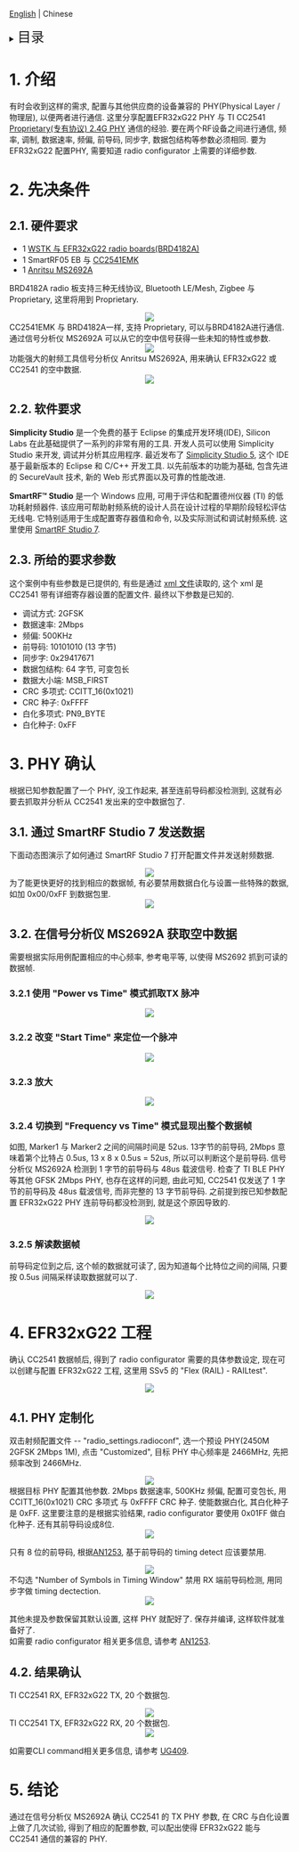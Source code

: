 [English](Configure-TI-CC2541-compatible-proprietary-PHY.md) | Chinese
<details>
<summary><font size=5>目录</font> </summary>

- [1. 介绍](#1-介绍)
- [2. 先决条件](#2-先决条件)
- [3. PHY 确认](#3-PHY-确认)
- [4. EFR32xG22 工程](#4-EFR32xG22-工程)
- [5. 结论](#5-结论)

</details>

# 1. 介绍
有时会收到这样的需求, 配置与其他供应商的设备兼容的 PHY(Physical Layer / 物理层), 以便两者进行通信. 这里分享配置EFR32xG22 PHY 与 TI CC2541 [Proprietary(专有协议) 2.4G PHY](files/PR-Configure-TI-CC2541-compatible-proprietary-PHY/2M_BS-TX_2.xml) 通信的经验. 要在两个RF设备之间进行通信, 频率, 调制, 数据速率, 频偏, 前导码, 同步字, 数据包结构等参数必须相同. 要为 EFR32xG22 配置PHY, 需要知道 radio configurator 上需要的详细参数.

# 2. 先决条件 
## 2.1. 硬件要求
* 1 [WSTK 与 EFR32xG22 radio boards(BRD4182A)](https://www.silabs.com/development-tools/wireless/efr32xg22-wireless-starter-kit)
* 1 SmartRF05 EB 与 [CC2541EMK](https://www.ti.com/tool/CC2541EMK)
* 1 [Anritsu MS2692A](https://www.anritsu.com/en-US/test-measurement/products/ms2692a)

BRD4182A radio 板支持三种无线协议, Bluetooth LE/Mesh, Zigbee 与 Proprietary, 这里将用到 Proprietary.
<div align="center">
  <img src="files/PR-Configure-TI-CC2541-compatible-proprietary-PHY/wstk.png">  
</div> 
CC2541EMK 与 BRD4182A一样, 支持 Proprietary, 可以与BRD4182A进行通信. 通过信号分析仪 MS2692A 可以从它的空中信号获得一些未知的特性或参数.
<div align="center">
  <img src="files/PR-Configure-TI-CC2541-compatible-proprietary-PHY/SmartRF05EB.png">  
</div> 
功能强大的射频工具信号分析仪 Anritsu MS2692A, 用来确认 EFR32xG22 或 CC2541 的空中数据.
<div align="center">
  <img src="files/PR-Configure-TI-CC2541-compatible-proprietary-PHY/ms2692a-signalanalyzers.png">  
</div> 


## 2.2. 软件要求
**Simplicity Studio** 是一个免费的基于 Eclipse 的集成开发环境(IDE), Silicon Labs 在此基础提供了一系列的非常有用的工具. 开发人员可以使用 Simplicity Studio 来开发, 调试并分析其应用程序. 最近发布了 [Simplicity Studio 5](https://www.silabs.com/products/development-tools/software/simplicity-studio/simplicity-studio-5), 这个 IDE 基于最新版本的 Eclipse 和 C/C++ 开发工具. 以先前版本的功能为基础, 包含先进的 SecureVault 技术, 新的 Web 形式界面以及可靠的性能改进.  

**SmartRF™ Studio** 是一个 Windows 应用, 可用于评估和配置德州仪器 (TI) 的低功耗射频器件. 该应用可帮助射频系统的设计人员在设计过程的早期阶段轻松评估无线电. 它特别适用于生成配置寄存器值和命令, 以及实际测试和调试射频系统. 这里使用 [SmartRF Studio 7](https://www.ti.com/tool/SMARTRFTM-STUDIO).

## 2.3. 所给的要求参数
这个案例中有些参数是已提供的, 有些是通过 [xml 文件](files/PR-Configure-TI-CC2541-compatible-proprietary-PHY/2M_BS-TX_2.xml)读取的, 这个 xml 是 CC2541 带有详细寄存器设置的配置文件. 最终以下参数是已知的.
* 调试方式: 2GFSK
* 数据速率: 2Mbps
* 频偏: 500KHz
* 前导码: 10101010 (13 字节)
* 同步字: 0x29417671
* 数据包结构: 64 字节, 可变包长
* 数据大小端: MSB_FIRST
* CRC 多项式: CCITT_16(0x1021)
* CRC 种子: 0xFFFF
* 白化多项式: PN9_BYTE
* 白化种子: 0xFF

# 3. PHY 确认
根据已知参数配置了一个 PHY, 没工作起来, 甚至连前导码都没检测到, 这就有必要去抓取并分析从 CC2541 发出来的空中数据包了.

## 3.1. 通过 SmartRF Studio 7 发送数据
下面动态图演示了如何通过 SmartRF Studio 7 打开配置文件并发送射频数据.
<div align="center">
  <img src="files/PR-Configure-TI-CC2541-compatible-proprietary-PHY/TICC2541-TX.gif">  
</div> 
为了能更快更好的找到相应的数据帧, 有必要禁用数据白化与设置一些特殊的数据, 如加 0x00/0xFF 到数据包里.
<div align="center">
  <img src="files/PR-Configure-TI-CC2541-compatible-proprietary-PHY/Frame.png">  
</div> 

## 3.2. 在信号分析仪 MS2692A 获取空中数据
需要根据实际用例配置相应的中心频率, 参考电平等, 以使得 MS2692 抓到可读的数据帧.
### 3.2.1 使用 "Power vs Time" 模式抓取TX 脉冲
<div align="center">
  <img src="files/PR-Configure-TI-CC2541-compatible-proprietary-PHY/SA-01-pulse.png">  
</div> 

### 3.2.2 改变 "Start Time" 来定位一个脉冲
<div align="center">
  <img src="files/PR-Configure-TI-CC2541-compatible-proprietary-PHY/SA-02-location.png">  
</div> 

### 3.2.3 放大
<div align="center">
  <img src="files/PR-Configure-TI-CC2541-compatible-proprietary-PHY/SA-03-zoom-in.png">  
</div> 

### 3.2.4 切换到 "Frequency vs Time" 模式显现出整个数据帧
如图, Marker1 与 Marker2 之间的间隔时间是 52us. 13字节的前导码, 2Mbps 意味着第个比特占 0.5us, 13 x 8 x 0.5us = 52us, 所以可以判断这个是前导码. 信号分析仪 MS2692A 检测到 1 字节的前导码与 48us 载波信号. 检查了 TI BLE PHY等其他 GFSK 2Mbps PHY, 也存在这样的问题, 由此可知, CC2541 仅发送了 1 字节的前导码及 48us 载波信号, 而非完整的 13 字节前导码. 之前提到按已知参数配置 EFR32xG22 PHY 连前导码都没检测到, 就是这个原因导致的.
<div align="center">
  <img src="files/PR-Configure-TI-CC2541-compatible-proprietary-PHY/SA-04-frame.png">  
</div> 

### 3.2.5 解读数据帧
前导码定位到之后, 这个帧的数据就可读了, 因为知道每个比特位之间的间隔, 只要按 0.5us 间隔采样读取数据就可以了.
<div align="center">
  <img src="files/PR-Configure-TI-CC2541-compatible-proprietary-PHY/SA-05-syncwords.png">  
</div> 

# 4. EFR32xG22 工程
确认 CC2541 数据帧后, 得到了 radio configurator 需要的具体参数设定, 现在可以创建与配置 EFR32xG22 工程, 这里用 SSv5 的 "Flex (RAIL) - RAILtest".
<div align="center">
  <img src="files/PR-Configure-TI-CC2541-compatible-proprietary-PHY/railtest.png">  
</div> 

## 4.1. PHY 定制化
双击射频配置文件 -- "radio_settings.radioconf", 选一个预设 PHY(2450M 2GFSK 2Mbps 1M), 点击 "Customized", 目标 PHY 中心频率是 2466MHz, 先把频率改到 2466MHz.
<div align="center">
  <img src="files/PR-Configure-TI-CC2541-compatible-proprietary-PHY/customized.png">  
</div> 
根据目标 PHY 配置其他参数. 2Mbps 数据速率, 500KHz 频偏, 配置可变包长, 用 CCITT_16(0x1021) CRC 多项式 与 0xFFFF CRC 种子. 使能数据白化, 其白化种子是 0xFF. 这里要注意的是根据实验结果, radio configurator 要使用 0x01FF 做白化种子. 还有其前导码设成8位.
<div align="center">
  <img src="files/PR-Configure-TI-CC2541-compatible-proprietary-PHY/packet.png">  
</div> 

只有 8 位的前导码, 根据[AN1253](https://www.silabs.com/documents/public/application-notes/an1253-efr32-radio-configurator-guide-for-ssv5.pdf), 基于前导码的 timing detect 应该要禁用.
<div align="center">
  <img src="files/PR-Configure-TI-CC2541-compatible-proprietary-PHY/timing-window.png">  
</div> 
不勾选 "Number of Symbols in Timing Window" 禁用 RX 端前导码检测, 用同步字做 timing dectection.
<div align="center">
  <img src="files/PR-Configure-TI-CC2541-compatible-proprietary-PHY/timing.png">  
</div> 

其他未提及参数保留其默认设置, 这样 PHY 就配好了. 保存并编译, 这样软件就准备好了.  
如需要 radio configurator 相关更多信息, 请参考 [AN1253](https://www.silabs.com/documents/public/application-notes/an1253-efr32-radio-configurator-guide-for-ssv5.pdf). 

## 4.2. 结果确认
TI CC2541 RX, EFR32xG22 TX, 20 个数据包.
<div align="center">
  <img src="files/PR-Configure-TI-CC2541-compatible-proprietary-PHY/EFR32-TX.gif">  
</div> 
TI CC2541 TX, EFR32xG22 RX, 20 个数据包.
<div align="center">
  <img src="files/PR-Configure-TI-CC2541-compatible-proprietary-PHY/EFR32-RX.gif">  
</div> 

如需要CLI command相关更多信息, 请参考 [UG409](https://www.silabs.com/documents/public/user-guides/ug409-railtest-users-guide.pdf).

# 5. 结论
通过在信号分析仪 MS2692A 确认 CC2541 的 TX PHY 参数, 在 CRC 与白化设置上做了几次试验, 得到了相应的配置参数, 可以配出使得 EFR32xG22 能与 CC2541 通信的兼容的 PHY.
